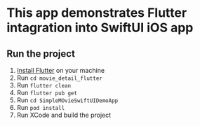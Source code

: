 # This app demonstrates Flutter intagration into SwiftUI iOS app

## Run the project 

1. [Install Flutter](https://docs.flutter.dev/get-started/install) on your machine
2. Run `cd movie_detail_flutter`
3. Run `flutter clean`
4. Run `flutter pub get`
5. Run `cd SimpleMOvieSwiftUIDemoApp`
6. Run `pod install`
7. Run XCode and build the project